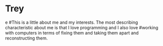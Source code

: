 # Trey
e 
#This is a little about me and my interests. The most describing characteristic about me is that I love programming and I also love #working with computers in terms of fixing them and taking them apart and reconstructing them.
